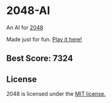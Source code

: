 # 2048-AI
An AI for [2048](https://github.com/gabrielecirulli/2048)

Made just for fun. [Play it here!](http://tripplyons.github.io/2048/)

## Best Score: 7324

## License
2048 is licensed under the [MIT license.](https://github.com/gabrielecirulli/2048/blob/master/LICENSE.txt)
